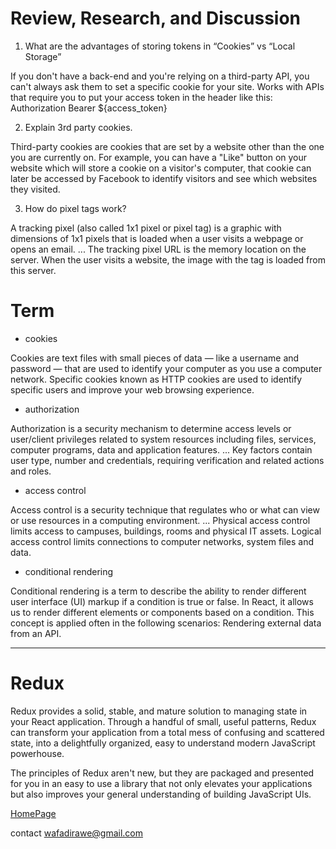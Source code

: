
# Review, Research, and Discussion

1. What are the advantages of storing tokens in “Cookies” vs “Local Storage”

If you don't have a back-end and you're relying on a third-party API, you can't always ask them to set a specific cookie for your site. Works with APIs that require you to put your access token in the header like this: Authorization Bearer ${access_token} 


2. Explain 3rd party cookies.

Third-party cookies are cookies that are set by a website other than the one you are currently on. For example, you can have a "Like" button on your website which will store a cookie on a visitor's computer, that cookie can later be accessed by Facebook to identify visitors and see which websites they visited.


3. How do pixel tags work?

A tracking pixel (also called 1x1 pixel or pixel tag) is a graphic with dimensions of 1x1 pixels that is loaded when a user visits a webpage or opens an email. ... The tracking pixel URL is the memory location on the server. When the user visits a website, the image with the tag is loaded from this server.



# Term

- cookies

Cookies are text files with small pieces of data — like a username and password — that are used to identify your computer as you use a computer network. Specific cookies known as HTTP cookies are used to identify specific users and improve your web browsing experience.

- authorization

Authorization is a security mechanism to determine access levels or user/client privileges related to system resources including files, services, computer programs, data and application features. ... Key factors contain user type, number and credentials, requiring verification and related actions and roles.


- access control

Access control is a security technique that regulates who or what can view or use resources in a computing environment. ... Physical access control limits access to campuses, buildings, rooms and physical IT assets. Logical access control limits connections to computer networks, system files and data.

- conditional rendering

Conditional rendering is a term to describe the ability to render different user interface (UI) markup if a condition is true or false. In React, it allows us to render different elements or components based on a condition. This concept is applied often in the following scenarios: Rendering external data from an API.



****

# Redux 

Redux provides a solid, stable, and mature solution to managing state in your React application. Through a handful of small, useful patterns, Redux can transform your application from a total mess of confusing and scattered state, into a delightfully organized, easy to understand modern JavaScript powerhouse.

The principles of Redux aren't new, but they are packaged and presented for you in an easy to use a library that not only elevates your applications but also improves your general understanding of building JavaScript UIs.




[HomePage](https://wafaankoush99.github.io/Reading-Notes/READMEcode401.html)  


contact wafadirawe@gmail.com